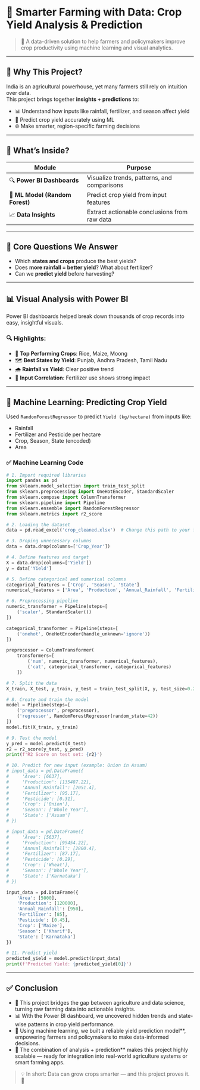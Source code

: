 # 🌾 Smarter Farming with Data: Crop Yield Analysis & Prediction

> 🚀 A data-driven solution to help farmers and policymakers improve crop productivity using machine learning and visual analytics.

---

## 📌 Why This Project?

India is an agricultural powerhouse, yet many farmers still rely on intuition over data.  
This project brings together **insights + predictions** to:

- 📊 Understand how inputs like rainfall, fertilizer, and season affect yield
- 🤖 Predict crop yield accurately using ML
- 🌐 Make smarter, region-specific farming decisions

---

## 📂 What’s Inside?

| Module | Purpose |
|--------|---------|
| 🔍 **Power BI Dashboards** | Visualize trends, patterns, and comparisons |
| 🤖 **ML Model (Random Forest)** | Predict crop yield from input features |
| 📈 **Data Insights** | Extract actionable conclusions from raw data |

---

## 🧠 Core Questions We Answer

- Which **states and crops** produce the best yields?
- Does **more rainfall = better yield**? What about fertilizer?
- Can we **predict yield** before harvesting?

---

## 📊 Visual Analysis with Power BI

Power BI dashboards helped break down thousands of crop records into easy, insightful visuals.

### 🔍 Highlights:

- 🥇 **Top Performing Crops**: Rice, Maize, Moong
- 🗺️ **Best States by Yield**: Punjab, Andhra Pradesh, Tamil Nadu
- 🌧️ **Rainfall vs Yield**: Clear positive trend
- 🧪 **Input Correlation**: Fertilizer use shows strong impact
---

## 🤖 Machine Learning: Predicting Crop Yield

Used `RandomForestRegressor` to predict `Yield (kg/hectare)` from inputs like:

- Rainfall
- Fertilizer and Pesticide per hectare
- Crop, Season, State (encoded)
- Area

### ✅ Machine Learning Code

```python
# 1. Import required libraries
import pandas as pd
from sklearn.model_selection import train_test_split
from sklearn.preprocessing import OneHotEncoder, StandardScaler
from sklearn.compose import ColumnTransformer
from sklearn.pipeline import Pipeline
from sklearn.ensemble import RandomForestRegressor
from sklearn.metrics import r2_score

# 2. Loading the dataset
data = pd.read_excel('crop_cleaned.xlsx')  # Change this path to your file location

# 3. Droping unnecessary columns
data = data.drop(columns=['Crop_Year'])

# 4. Define features and target
X = data.drop(columns=['Yield'])
y = data['Yield']

# 5. Define categorical and numerical columns
categorical_features = ['Crop', 'Season', 'State']
numerical_features = ['Area', 'Production', 'Annual_Rainfall', 'Fertilizer', 'Pesticide']

# 6. Preprocessing pipeline
numeric_transformer = Pipeline(steps=[
    ('scaler', StandardScaler())
])

categorical_transformer = Pipeline(steps=[
    ('onehot', OneHotEncoder(handle_unknown='ignore'))
])

preprocessor = ColumnTransformer(
    transformers=[
        ('num', numeric_transformer, numerical_features),
        ('cat', categorical_transformer, categorical_features)
    ])

# 7. Split the data
X_train, X_test, y_train, y_test = train_test_split(X, y, test_size=0.2, random_state=42)

# 8. Create and train the model
model = Pipeline(steps=[
    ('preprocessor', preprocessor),
    ('regressor', RandomForestRegressor(random_state=42))
])
model.fit(X_train, y_train)

# 9. Test the model
y_pred = model.predict(X_test)
r2 = r2_score(y_test, y_pred)
print(f'R2 Score on test set: {r2}')

# 10. Predict for new input (example: Onion in Assam)
# input_data = pd.DataFrame({
#     'Area': [6637],
#     'Production': [135487.22],
#     'Annual_Rainfall': [2051.4],
#     'Fertilizer': [95.17],
#     'Pesticide': [0.31],
#     'Crop': ['Onion'],
#     'Season': ['Whole Year'],
#     'State': ['Assam']
# })

# input_data = pd.DataFrame({
#     'Area': [5637],
#     'Production': [95454.22],
#     'Annual_Rainfall': [2800.4],
#     'Fertilizer': [87.17],
#     'Pesticide': [0.29],
#     'Crop': ['Wheat'],
#     'Season': ['Whole Year'],
#     'State': ['Karnataka']
# })

input_data = pd.DataFrame({
    'Area': [5000],
    'Production': [120000],
    'Annual_Rainfall': [950],
    'Fertilizer': [85],
    'Pesticide': [0.45],
    'Crop': ['Maize'],
    'Season': ['Kharif'],
    'State': ['Karnataka']
})

# 11. Predict yield
predicted_yield = model.predict(input_data)
print(f'Predicted Yield: {predicted_yield[0]}')
```
---

## ✅ Conclusion

- 🌿 This project bridges the gap between agriculture and data science, turning raw farming data into actionable insights.
- 📊 With the Power BI dashboard, we uncovered hidden trends and state-wise patterns in crop yield performance.
- 🤖 Using machine learning, we built a reliable yield prediction model**, empowering farmers and policymakers to make data-informed decisions.
- 🔁 The combination of  analysis + prediction** makes this project highly scalable — ready for integration into  real-world agriculture systems or smart farming apps.

> 💡 In short:  Data can grow crops smarter — and this project proves it. 🌾
